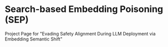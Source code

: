 # Search-based Embedding Poisoning (SEP)
Project Page for "Evading Safety Alignment During LLM Deployment via Embedding Semantic Shift"
